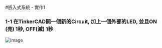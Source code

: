 #嵌入式系統 - 實作1

### 1-1 在TinkerCAD開一個新的Circuit, 加上一個外部的LED, 並且ON (亮) 1秒, OFF(滅) 1秒

![image](https://user-images.githubusercontent.com/89329170/131238020-0acb92ae-4b9b-458a-adb9-6f36a083ff57.png)
